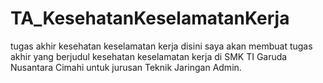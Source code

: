 # TA_KesehatanKeselamatanKerja
tugas akhir kesehatan keselamatan kerja
disini saya akan membuat tugas akhir yang berjudul kesehatan keselamatan kerja di SMK TI Garuda Nusantara Cimahi untuk jurusan Teknik Jaringan Admin.
